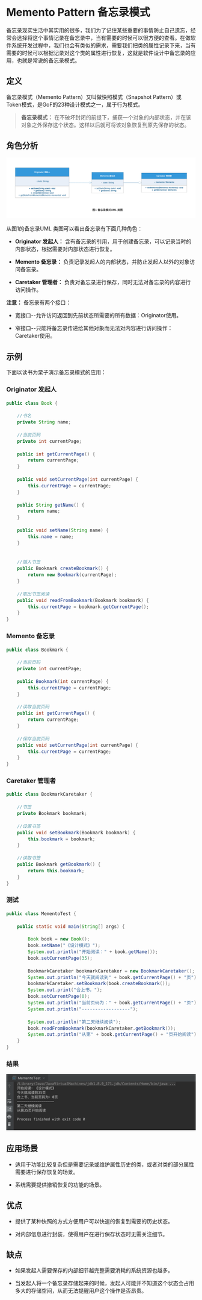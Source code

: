 # Memento Pattern 备忘录模式

备忘录现实生活中其实用的很多，我们为了记住某些重要的事情防止自己遗忘，经常会选择将这个事情记录在备忘录中，当有需要的时候可以很方便的查看。在做软件系统开发过程中，我们也会有类似的需求，需要我们把类的属性记录下来，当有需要的时候可以根据记录对这个类的属性进行恢复，这就是软件设计中备忘录的应用，也就是常说的备忘录模式。

## 定义

备忘录模式（Memento Pattern）又叫做快照模式（Snapshot Pattern）或Token模式，是GoF的23种设计模式之一，属于行为模式。

> **备忘录模式：** 在不破坏封闭的前提下，捕获一个对象的内部状态，并在该对象之外保存这个状态。这样以后就可将该对象恢复到原先保存的状态。

## 角色分析

![备忘录模式UML 类图](../../static/memento.png)

从图1的备忘录UML 类图可以看出备忘录有下面几种角色：

+ **Originator 发起人：** 含有备忘录的引用，用于创建备忘录，可以记录当时的内部状态，根据需要对内部状态进行恢复。

+ **Memento 备忘录：** 负责记录发起人的内部状态，并防止发起人以外的对象访问备忘录。

+ **Caretaker 管理者：** 负责对备忘录进行保存，同时无法对备忘录的内容进行访问操作。

**注意：** 备忘录有两个接口：

+ 宽接口--允许访问返回到先前状态所需要的所有数据：Originator使用。

+ 窄接口--只能将备忘录传递给其他对象而无法对内容进行访问操作：Caretaker使用。

## 示例

下面以读书为栗子演示备忘录模式的应用：

### Originator 发起人

```java
public class Book {

    //书名
    private String name;

    //当前页码
    private int currentPage;

    public int getCurrentPage() {
        return currentPage;
    }

    public void setCurrentPage(int currentPage) {
        this.currentPage = currentPage;
    }

    public String getName() {
        return name;
    }

    public void setName(String name) {
        this.name = name;
    }


    //插入书签
    public Bookmark createBookmark() {
        return new Bookmark(currentPage);
    }

    //取出书签阅读
    public void readFromBookmark(Bookmark bookmark) {
        this.currentPage = bookmark.getCurrentPage();
    }
}
```

### Memento 备忘录

```java
public class Bookmark {

    //当前页码
    private int currentPage;

    public Bookmark(int currentPage) {
        this.currentPage = currentPage;
    }

    //读取当前页码
    public int getCurrentPage() {
        return currentPage;
    }

    //保存当前页码
    public void setCurrentPage(int currentPage) {
        this.currentPage = currentPage;
    }
}
```

### Caretaker 管理者

```java
public class BookmarkCaretaker {

    //书签
    private Bookmark bookmark;

    //设置书签
    public void setBookmark(Bookmark bookmark) {
        this.bookmark = bookmark;
    }

    //读取书签
    public Bookmark getBookmark() {
        return this.bookmark;
    }
}
```

### 测试

```java
public class MementoTest {

    public static void main(String[] args) {

        Book book = new Book();
        book.setName("《设计模式》");
        System.out.println("开始阅读：" + book.getName());
        book.setCurrentPage(35);

        BookmarkCaretaker bookmarkCaretaker = new BookmarkCaretaker();
        System.out.println("今天就阅读到" + book.getCurrentPage() + "页");
        bookmarkCaretaker.setBookmark(book.createBookmark());
        System.out.print("合上书，");
        book.setCurrentPage(0);
        System.out.println("当前页码为：" + book.getCurrentPage() + "页");
        System.out.println("------------------");

        System.out.println("第二天继续阅读");
        book.readFromBookmark(bookmarkCaretaker.getBookmark());
        System.out.println("从第" + book.getCurrentPage() + "页开始阅读");
    }
}
```

### 结果

![备忘录模式测试结果](../../static/memento-result.png)

## 应用场景

+ 适用于功能比较复杂但是需要记录或维护属性历史的类，或者对类的部分属性需要进行保存恢复的场景。

+ 系统需要提供撤销恢复的功能的场景。

## 优点

+ 提供了某种快照的方式方便用户可以快速的恢复到需要的历史状态。

+ 对内部信息进行封装，使得用户在进行保存状态时无需关注细节。


## 缺点

+ 如果发起人需要保存的内部细节越完整需要消耗的系统资源也越多。

+ 当发起人将一个备忘录存储起来的时候，发起人可能并不知道这个状态会占用多大的存储空间，从而无法提醒用户这个操作是否昂贵。